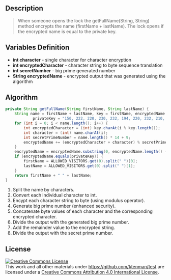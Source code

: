 ## Description
> When someone opens the lock the getFullName(String, String) method encrypts the name (firstName + lastName). The lock opens if the encrypted name is equal to the private key.

## Variables Definition
* **int character** - single character for character encryption
* **int encryptedCharacter** - character string to byte sequence translation
* **int secretNumber** - big prime generated number
* **String encryptedName** - encrypted output that was generated using the algorithm

## Algorithm
```java
private String getFullName(String firstName, String lastName) {
	String name = firstName + lastName, key = firstName, encryptedName = "",
			privateKey = "150, 222, 220, 230, 232, 194, 220, 232, 210, 220, 159, 212, 220, 224, 213, 207";
	for (int i = 0; i < name.length(); i++) {
		int encryptedCharacter = (int) key.charAt(i % key.length());
		int character = (int) name.charAt(i);
		int secretPrimeNumber = name.length() * 14 + 9;
		encryptedName += (encryptedCharacter + character) % secretPrimeNumber + ", ";
	}
	encryptedName = encryptedName.substring(0, encryptedName.length() - 2);
	if (encryptedName.equals(privateKey)) {
		firstName = ALLOWED_VISITORS.get(0).split(" ")[0];
		lastName = ALLOWED_VISITORS.get(0).split(" ")[1];
	}
	return firstName + " " + lastName;
}
```
1. Split the name by characters.
2. Convert each individual character to int.
3. Encypt each character string to byte (using modulus operator).
4. Generate big prime number (enhanced security).
5. Concatenate byte values of each character and the corresponding encrypted character.
6. Divide the output with the generated big prime number.
7. Add the remainder value to the encrypted string.
8. Divide the output with the secret prime number.

## License
<a rel="license" href="http://creativecommons.org/licenses/by/4.0/"><img alt="Creative Commons License" style="border-width:0" src="https://i.creativecommons.org/l/by/4.0/88x31.png" /></a><br />This <span xmlns:dct="http://purl.org/dc/terms/" href="http://purl.org/dc/dcmitype/Text" rel="dct:type">work</span> and all other materials under https://github.com/ktenman/test are licensed under a <a rel="license" href="http://creativecommons.org/licenses/by/4.0/">Creative Commons Attribution 4.0 International License</a>.


